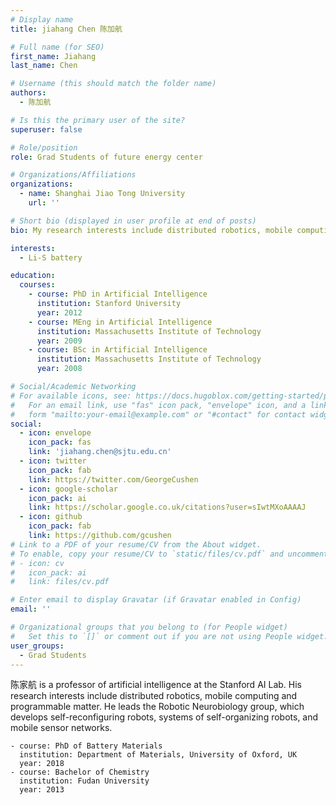 ```yaml
---
# Display name
title: jiahang Chen 陈加航

# Full name (for SEO)
first_name: Jiahang
last_name: Chen

# Username (this should match the folder name)
authors:
  - 陈加航

# Is this the primary user of the site?
superuser: false

# Role/position
role: Grad Students of future energy center

# Organizations/Affiliations
organizations:
  - name: Shanghai Jiao Tong University
    url: ''

# Short bio (displayed in user profile at end of posts)
bio: My research interests include distributed robotics, mobile computing and programmable matter.

interests:
  - Li-S battery

education:
  courses:
    - course: PhD in Artificial Intelligence
      institution: Stanford University
      year: 2012
    - course: MEng in Artificial Intelligence
      institution: Massachusetts Institute of Technology
      year: 2009
    - course: BSc in Artificial Intelligence
      institution: Massachusetts Institute of Technology
      year: 2008

# Social/Academic Networking
# For available icons, see: https://docs.hugoblox.com/getting-started/page-builder/#icons
#   For an email link, use "fas" icon pack, "envelope" icon, and a link in the
#   form "mailto:your-email@example.com" or "#contact" for contact widget.
social:
  - icon: envelope
    icon_pack: fas
    link: 'jiahang.chen@sjtu.edu.cn'
  - icon: twitter
    icon_pack: fab
    link: https://twitter.com/GeorgeCushen
  - icon: google-scholar
    icon_pack: ai
    link: https://scholar.google.co.uk/citations?user=sIwtMXoAAAAJ
  - icon: github
    icon_pack: fab
    link: https://github.com/gcushen
# Link to a PDF of your resume/CV from the About widget.
# To enable, copy your resume/CV to `static/files/cv.pdf` and uncomment the lines below.
# - icon: cv
#   icon_pack: ai
#   link: files/cv.pdf

# Enter email to display Gravatar (if Gravatar enabled in Config)
email: ''

# Organizational groups that you belong to (for People widget)
#   Set this to `[]` or comment out if you are not using People widget.
user_groups:
  - Grad Students
---
```


陈家航 is a professor of artificial intelligence at the Stanford AI Lab. His research interests include distributed robotics, mobile computing and programmable matter. He leads the Robotic Neurobiology group, which develops self-reconfiguring robots, systems of self-organizing robots, and mobile sensor networks.

    - course: PhD of Battery Materials
      institution: Department of Materials, University of Oxford, UK
      year: 2018
    - course: Bachelor of Chemistry 
      institution: Fudan University
      year: 2013